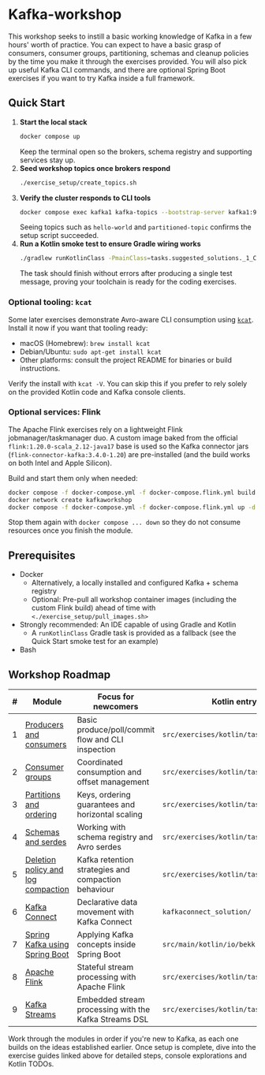 # Kafka-workshop

This workshop seeks to instill a basic working knowledge of Kafka in a few hours' worth of practice. You can expect
to have a basic grasp of consumers, consumer groups, partitioning, schemas and cleanup policies by the time you
make it through the exercises provided. You will also pick up useful Kafka CLI commands, and there are optional
Spring Boot exercises if you want to try Kafka inside a full framework.

## Quick Start
1. **Start the local stack**
   ```bash
   docker compose up
   ```
   Keep the terminal open so the brokers, schema registry and supporting services stay up.
2. **Seed workshop topics once brokers respond**
   ```bash
   ./exercise_setup/create_topics.sh
   ```
3. **Verify the cluster responds to CLI tools**
   ```bash
   docker compose exec kafka1 kafka-topics --bootstrap-server kafka1:9092 --list
   ```
   Seeing topics such as `hello-world` and `partitioned-topic` confirms the setup script succeeded.
4. **Run a Kotlin smoke test to ensure Gradle wiring works**
   ```bash
   ./gradlew runKotlinClass -PmainClass=tasks.suggested_solutions._1_CreateProducerKt
   ```
   The task should finish without errors after producing a single test message, proving your toolchain is ready for the coding exercises.

### Optional tooling: `kcat`
Some later exercises demonstrate Avro-aware CLI consumption using [`kcat`](https://github.com/edenhill/kcat). Install it now if you want that tooling ready:

- macOS (Homebrew): `brew install kcat`
- Debian/Ubuntu: `sudo apt-get install kcat`
- Other platforms: consult the project README for binaries or build instructions.

Verify the install with `kcat -V`. You can skip this if you prefer to rely solely on the provided Kotlin code and Kafka console clients.

### Optional services: Flink
The Apache Flink exercises rely on a lightweight Flink jobmanager/taskmanager duo. A custom image baked from the official `flink:1.20.0-scala_2.12-java17` base is used so the Kafka connector jars (`flink-connector-kafka:3.4.0-1.20`) are pre-installed (and the build works on both Intel and Apple Silicon).

Build and start them only when needed:

```bash
docker compose -f docker-compose.yml -f docker-compose.flink.yml build
docker network create kafkaworkshop
docker compose -f docker-compose.yml -f docker-compose.flink.yml up -d flink-jobmanager flink-taskmanager
```

Stop them again with `docker compose ... down` so they do not consume resources once you finish the module.

## Prerequisites
* Docker
  * Alternatively, a locally installed and configured Kafka + schema registry
  * Optional: Pre-pull all workshop container images (including the custom Flink build) ahead of time with `<./exercise_setup/pull_images.sh>`
* Strongly recommended: An IDE capable of using Gradle and Kotlin
  * A `runKotlinClass` Gradle task is provided as a fallback (see the Quick Start smoke test for an example)
* Bash

## Workshop Roadmap
| # | Module | Focus for newcomers                   | Kotlin entry point |
| - | - |---------------------------------------| - |
| 1 | [Producers and consumers](exercises/1_producers_and_consumers.md) | Basic produce/poll/commit flow and CLI inspection | `src/exercises/kotlin/tasks/basics` |
| 2 | [Consumer groups](exercises/2_kafka-consumer-groups.md) | Coordinated consumption and offset management | `src/exercises/kotlin/tasks/consumergroups` |
| 3 | [Partitions and ordering](exercises/3_partitions_and_ordering.md) | Keys, ordering guarantees and horizontal scaling | `src/exercises/kotlin/tasks/partitions` |
| 4 | [Schemas and serdes](exercises/4_schemas_and_serdes.md) | Working with schema registry and Avro serdes | `src/exercises/kotlin/tasks/serdes` |
| 5 | [Deletion policy and log compaction](exercises/5_deletion_policy.md) | Kafka retention strategies and compaction behaviour | `src/exercises/kotlin/tasks/cleanup` |
| 6 | [Kafka Connect](exercises/6_kafka_connect.md) | Declarative data movement with Kafka Connect | `kafkaconnect_solution/` |
| 7 | [Spring Kafka using Spring Boot](exercises/7_spring_boot.md) | Applying Kafka concepts inside Spring Boot | `src/main/kotlin/io/bekk` |
| 8 | [Apache Flink](exercises/8_apache_flink.md) | Stateful stream processing with Apache Flink | `src/exercises/kotlin/tasks/flink` |
| 9 | [Kafka Streams](exercises/9_kafka_streams.md) | Embedded stream processing with the Kafka Streams DSL | `src/exercises/kotlin/tasks/kafkastreams` |


Work through the modules in order if you're new to Kafka, as each one builds on the ideas established earlier. Once setup is complete, dive into the exercise guides linked above for detailed steps, console explorations and Kotlin TODOs.
